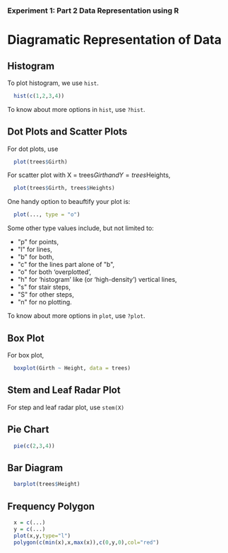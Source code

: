 ### Experiment 1: Part 2 Data Representation using R ###
# Diagramatic Representation of Data #
## Histogram ##
To plot histogram, we use ```hist```. 
```R
  hist(c(1,2,3,4))
  ```
 
To know about more options in ```hist```, use ```?hist```.

<!--- ### Ogive Curves ### --->
## Dot Plots and Scatter Plots ##
For dot plots, use
```R
  plot(trees$Girth)
  ```
For scatter plot with X = trees$Girth and Y = trees$Heights,
```R
  plot(trees$Girth, trees$Heights)
  ```

One handy option to beauftify your plot is:
```R
  plot(..., type = "o")
  ```
Some other type values include, but not limited to:
*	"p" for points,
*	"l" for lines,
*	"b" for both,
*	"c" for the lines part alone of "b",
*	"o" for both ‘overplotted’,
*	"h" for ‘histogram’ like (or ‘high-density’) vertical lines,
*	"s" for stair steps,
*	"S" for other steps, 
*	"n" for no plotting.

To know about more options in ```plot```, use ```?plot```.

## Box Plot ##
For box plot,
```R
  boxplot(Girth ~ Height, data = trees)
  ```
  
## Stem and Leaf Radar Plot ##
For step and leaf radar plot, use ```stem(X)```

<!---### Ternary Plot ###--->
## Pie Chart ##
```R
  pie(c(2,3,4))
  ```
## Bar Diagram ##
```R
  barplot(trees$Height)
  ```

## Frequency Polygon ##
```R
  x = c(...)
  y = c(...)
  plot(x,y,type="l") 
  polygon(c(min(x),x,max(x)),c(0,y,0),col="red")
  ```
